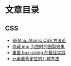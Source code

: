 # 文章目录

## CSS

- [BEM 与 Atomic CSS 方法论](/articles/css/bem-and-atomic-css-methodology)
- [隐藏 img 为空时的图裂效果](/articles/css/hides-the-crack-effect-when-the-img-is-empty)
- [重置 box-sizing 的最佳实践](/articles/css/reset-box-sizing-best-practice)
- [元素重叠定位的几种方法](/articles/css/several-methods-of-overlapping-element-positioning)
